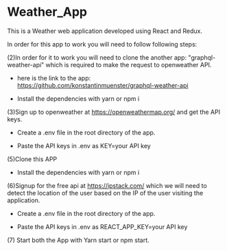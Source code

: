 # Weather_App


This is a Weather web application developed using React and Redux. 

In order for this app to work you will need to follow following steps: 

(2)In order for it to work you will need to clone the another app: "graphql-weather-api" which is required to make the request to openweather API. 

- here is the link to the app: https://github.com/konstantinmuenster/graphql-weather-api

- Install the dependencies with yarn or npm i

(3)Sign up to openweather at https://openweathermap.org/ and get the API keys.

- Create a .env file in the root directory of the app.

- Paste the API keys in .env as KEY=your API key 

(5)Clone this APP

- Install the dependencies with yarn or npm i

(6)Signup for the free api at https://ipstack.com/ which we will need to detect the location of the user based on the IP of the user visiting the application.

- Create a .env file in the root directory of the app.

- Paste the API keys in .env as REACT_APP_KEY=your API key 

(7) Start both the App with Yarn start or npm start. 

